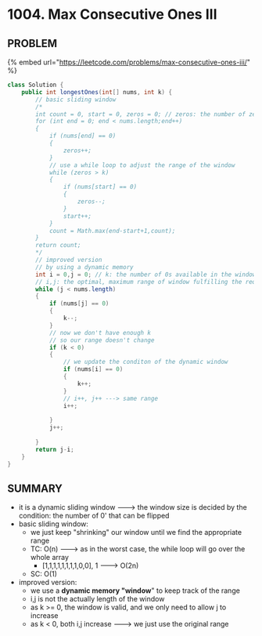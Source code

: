 # 1004. Max Consecutive Ones III

## PROBLEM

{% embed url="https://leetcode.com/problems/max-consecutive-ones-iii/" %}

```java
class Solution {
    public int longestOnes(int[] nums, int k) {
        // basic sliding window
        /*
        int count = 0, start = 0, zeros = 0; // zeros: the number of zeros in the window
        for (int end = 0; end < nums.length;end++)
        {
            if (nums[end] == 0)
            {
                zeros++;
            }
            // use a while loop to adjust the range of the window
            while (zeros > k)
            {
                if (nums[start] == 0)
                {
                    zeros--;
                }
                start++;
            }
            count = Math.max(end-start+1,count);
        }
        return count;
        */
        // improved version
        // by using a dynamic memory 
        int i = 0,j = 0; // k: the number of 0s available in the window
        // i,j: the optimal, maximum range of window fulfilling the requirement 
        while (j < nums.length)
        {
            if (nums[j] == 0)
            {
                k--;
            }
            // now we don't have enough k
            // so our range doesn't change
            if (k < 0)
            {
                // we update the conditon of the dynamic window
                if (nums[i] == 0)
                {
                    k++;
                }
                // i++, j++ ---> same range
                i++;
                
            }
            j++;
            
        }
        return j-i;
    }
}
```

## SUMMARY

* it is a dynamic sliding window ---> the window size is decided by the condition: the number of 0' that can be flipped
* basic sliding window:
  * we just keep "shrinking" our window until we find the appropriate range
  * TC: O(n) ---> as in the worst case, the while loop will go over the whole array
    * \[1,1,1,1,1,1,1,1,0,0], 1 ---> O(2n)
  * SC: O(1)
* improved version:
  * we use a **dynamic memory "window**" to keep track of the range
  * i,j is not the actually length of the window
  * as k >= 0, the window is valid, and we only need to allow j to increase
  * as k < 0, both i,j increase ---> we just use the original range
